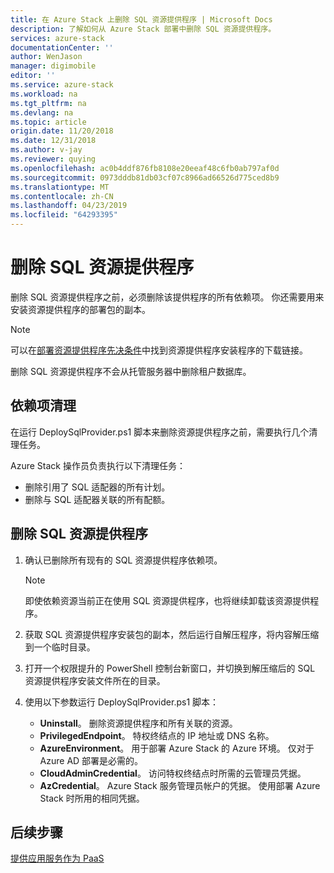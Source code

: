 ```yaml
---
title: 在 Azure Stack 上删除 SQL 资源提供程序 | Microsoft Docs
description: 了解如何从 Azure Stack 部署中删除 SQL 资源提供程序。
services: azure-stack
documentationCenter: ''
author: WenJason
manager: digimobile
editor: ''
ms.service: azure-stack
ms.workload: na
ms.tgt_pltfrm: na
ms.devlang: na
ms.topic: article
origin.date: 11/20/2018
ms.date: 12/31/2018
ms.author: v-jay
ms.reviewer: quying
ms.openlocfilehash: ac0b4ddf876fb8108e20eeaf48c6fb0ab797af0d
ms.sourcegitcommit: 0973dddb81db03cf07c8966ad66526d775ced8b9
ms.translationtype: MT
ms.contentlocale: zh-CN
ms.lasthandoff: 04/23/2019
ms.locfileid: "64293395"
---
```

# <a name="remove-the-sql-resource-provider"></a>删除 SQL 资源提供程序

删除 SQL 资源提供程序之前，必须删除该提供程序的所有依赖项。 你还需要用来安装资源提供程序的部署包的副本。

> [!NOTE]
> 可以在[部署资源提供程序先决条件](./azure-stack-sql-resource-provider-deploy.md#prerequisites)中找到资源提供程序安装程序的下载链接。

删除 SQL 资源提供程序不会从托管服务器中删除租户数据库。

## <a name="dependency-cleanup"></a>依赖项清理

在运行 DeploySqlProvider.ps1 脚本来删除资源提供程序之前，需要执行几个清理任务。

Azure Stack 操作员负责执行以下清理任务：

* 删除引用了 SQL 适配器的所有计划。
* 删除与 SQL 适配器关联的所有配额。

## <a name="to-remove-the-sql-resource-provider"></a>删除 SQL 资源提供程序

1. 确认已删除所有现有的 SQL 资源提供程序依赖项。

   > [!NOTE]
   > 即使依赖资源当前正在使用 SQL 资源提供程序，也将继续卸载该资源提供程序。
  
2. 获取 SQL 资源提供程序安装包的副本，然后运行自解压程序，将内容解压缩到一个临时目录。

3. 打开一个权限提升的 PowerShell 控制台新窗口，并切换到解压缩后的 SQL 资源提供程序安装文件所在的目录。

4. 使用以下参数运行 DeploySqlProvider.ps1 脚本：

    * **Uninstall**。 删除资源提供程序和所有关联的资源。
    * **PrivilegedEndpoint**。 特权终结点的 IP 地址或 DNS 名称。
    * **AzureEnvironment**。 用于部署 Azure Stack 的 Azure 环境。 仅对于 Azure AD 部署是必需的。
    * **CloudAdminCredential**。 访问特权终结点时所需的云管理员凭据。
    * **AzCredential**。 Azure Stack 服务管理员帐户的凭据。 使用部署 Azure Stack 时所用的相同凭据。

## <a name="next-steps"></a>后续步骤

[提供应用服务作为 PaaS](azure-stack-app-service-overview.md)

